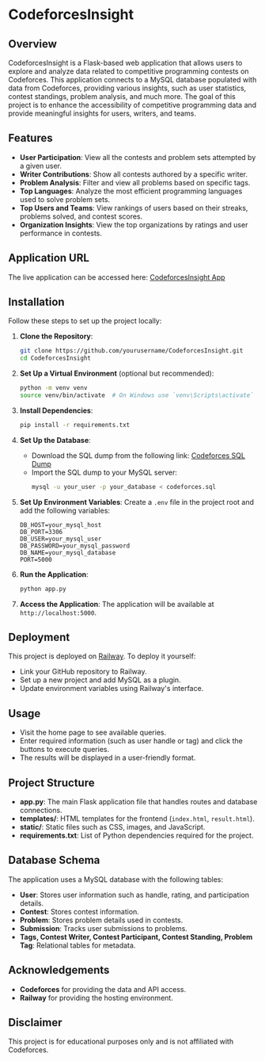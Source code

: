 # CodeforcesInsight

## Overview
CodeforcesInsight is a Flask-based web application that allows users to explore and analyze data related to competitive programming contests on Codeforces. This application connects to a MySQL database populated with data from Codeforces, providing various insights, such as user statistics, contest standings, problem analysis, and much more. The goal of this project is to enhance the accessibility of competitive programming data and provide meaningful insights for users, writers, and teams.

## Features
- **User Participation**: View all the contests and problem sets attempted by a given user.
- **Writer Contributions**: Show all contests authored by a specific writer.
- **Problem Analysis**: Filter and view all problems based on specific tags.
- **Top Languages**: Analyze the most efficient programming languages used to solve problem sets.
- **Top Users and Teams**: View rankings of users based on their streaks, problems solved, and contest scores.
- **Organization Insights**: View the top organizations by ratings and user performance in contests.

## Application URL
The live application can be accessed here: [CodeforcesInsight App](codeforcesinsight-production-31f2.up.railway.app)

## Installation
Follow these steps to set up the project locally:

1. **Clone the Repository**:
   ```bash
   git clone https://github.com/yourusername/CodeforcesInsight.git
   cd CodeforcesInsight
   ```

2. **Set Up a Virtual Environment** (optional but recommended):
   ```bash
   python -m venv venv
   source venv/bin/activate  # On Windows use `venv\Scripts\activate`
   ```

3. **Install Dependencies**:
   ```bash
   pip install -r requirements.txt
   ```

4. **Set Up the Database**:
   - Download the SQL dump from the following link: [Codeforces SQL Dump](https://drive.google.com/drive/folder-link)
   - Import the SQL dump to your MySQL server:
     ```bash
     mysql -u your_user -p your_database < codeforces.sql
     ```

5. **Set Up Environment Variables**:
   Create a `.env` file in the project root and add the following variables:
   ```env
   DB_HOST=your_mysql_host
   DB_PORT=3306
   DB_USER=your_mysql_user
   DB_PASSWORD=your_mysql_password
   DB_NAME=your_mysql_database
   PORT=5000
   ```

6. **Run the Application**:
   ```bash
   python app.py
   ```

7. **Access the Application**:
   The application will be available at `http://localhost:5000`.

## Deployment
This project is deployed on [Railway](https://railway.app/). To deploy it yourself:
- Link your GitHub repository to Railway.
- Set up a new project and add MySQL as a plugin.
- Update environment variables using Railway's interface.

## Usage
- Visit the home page to see available queries.
- Enter required information (such as user handle or tag) and click the buttons to execute queries.
- The results will be displayed in a user-friendly format.

## Project Structure
- **app.py**: The main Flask application file that handles routes and database connections.
- **templates/**: HTML templates for the frontend (`index.html`, `result.html`).
- **static/**: Static files such as CSS, images, and JavaScript.
- **requirements.txt**: List of Python dependencies required for the project.

## Database Schema
The application uses a MySQL database with the following tables:
- **User**: Stores user information such as handle, rating, and participation details.
- **Contest**: Stores contest information.
- **Problem**: Stores problem details used in contests.
- **Submission**: Tracks user submissions to problems.
- **Tags, Contest Writer, Contest Participant, Contest Standing, Problem Tag**: Relational tables for metadata.

## Acknowledgements
- **Codeforces** for providing the data and API access.
- **Railway** for providing the hosting environment.

## Disclaimer
This project is for educational purposes only and is not affiliated with Codeforces.
